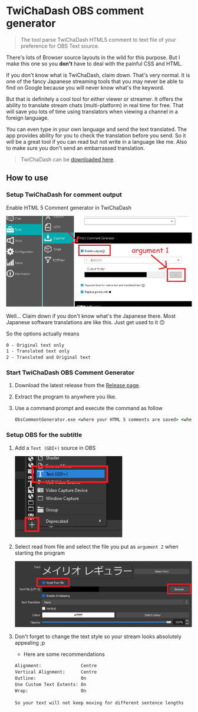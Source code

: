 # TwiChaDash OBS comment generator

> The tool parse TwiChaDash HTML5 comment to text file of your preference for OBS Text source.

There's lots of Browser source layouts in the wild for this purpose. But I make this one so you **don't** have to deal with the painful CSS and HTML.

If you don't know what is TwiChaDash, claim down. That's very normal. It is one of the fancy Japanese streaming tools that you may never be able to find on Google because you will never know what's the keyword.

But that is definitely a cool tool for either viewer or streamer. It offers the ability to translate stream chats (multi-platform) in real time for free. That will save you lots of time using translators when viewing a channel in a foreign language.

You can even type in your own language and send the text translated. The app provides ability for you to check the translation before you send. So it will be a great tool if you can read but not write in a language like me. Also to make sure you don't send an embarrassed translation.

> TwiChaDash can be [downloaded here](https://www.machanbazaar.com/download_twichadash/).

## How to use

### Setup TwiChaDash for comment output

Enable HTML 5 Comment generator in TwiChaDash

![Enable HTML5 Comment Generator](/images/twi-cha-dash-html-5.png)

Well... Claim down if you don't know what's the Japanese there. Most Japanese software translations are like this. Just get used to it 🙃

So the options actually means

```txt
0 - Original text only
1 - Translated text only
2 - Translated and Original text
```

### Start TwiChaDash OBS Comment Generator

1. Download the latest release from the [Release page](./release/latest).
2. Extract the program to anywhere you like.
3. Use a command prompt and execute the command as follow

    ```cmd
    ObsCommentGenerator.exe <where your HTML 5 comments are saved> <where you want to put the OBS text file>
    ```

### Setup OBS for the subtitle

1. Add a `Text (GDI+)` source in OBS

   ![Enable HTML5 Comment Generator](/images/obs-text-source.png)

2. Select read from file and select the file you put as `argument 2` when starting the program

   ![Enable HTML5 Comment Generator](/images/obs-text-from-file.png)

3. Don't forget to change the text style so your stream looks absolutely appealing ;p  
   * Here are some recommendations

   ```txt
   Alignment:               Centre
   Vertical Alignment:      Centre
   Outline:                 On
   Use Custom Text Extents: On
   Wrap:                    On

   So your text will not keep moving for different sentence lengths
   ```
